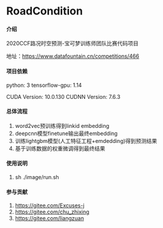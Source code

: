 # RoadCondition

#### 介绍
2020CCF路况时空预测-宝可梦训练师团队比赛代码项目

地址：https://www.datafountain.cn/competitions/466

#### 项目依赖

python: 3
tensorflow-gpu: 1.14

CUDA Version: 10.0.130
CUDNN Version: 7.6.3

#### 总体流程

1. word2vec预训练得到linkid embedding
2. deepcnn模型finetune输出最终embedding
3. 训练lightgbm模型(人工特征工程+emdedding)得到预测结果
4. 基于训练数据的权重微调得到最终结果

#### 使用说明

1.  sh ./image/run.sh

#### 参与贡献

1.  https://gitee.com/Excuses-j
2.  https://gitee.com/chu_zhixing
3.  https://gitee.com/liangzuan
